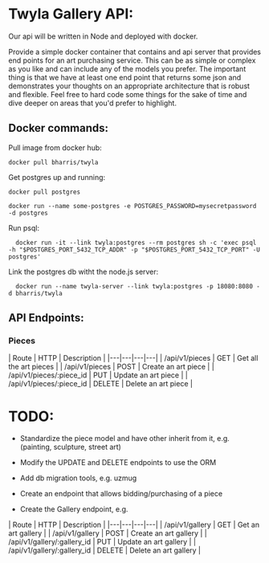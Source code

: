 Twyla Gallery API:
==================

Our api will be written in Node and deployed with docker.

Provide a simple docker container that contains and api server that provides
end points for an art purchasing service. This can be as simple or complex as
you like and can include any of the models you prefer. The important thing is
that we have at least one end point that returns some json and demonstrates your
thoughts on an appropriate architecture that is robust and flexible. Feel free
to hard code some things for the sake of time and dive deeper on areas that
you'd prefer to highlight.

Docker commands:
--------------------

Pull image from docker hub:
```
docker pull bharris/twyla
```
Get postgres up and running:
```
docker pull postgres
```
```
docker run --name some-postgres -e POSTGRES_PASSWORD=mysecretpassword -d postgres
```
Run psql:
```
  docker run -it --link twyla:postgres --rm postgres sh -c 'exec psql -h "$POSTGRES_PORT_5432_TCP_ADDR" -p "$POSTGRES_PORT_5432_TCP_PORT" -U postgres'
```

Link the postgres db witht the node.js server:
```
  docker run --name twyla-server --link twyla:postgres -p 18080:8080 -d bharris/twyla
```

API Endpoints:
--------------

### Pieces

| Route  | HTTP  | Description  |
|---|---|---|---|
| /api/v1/pieces  | GET  | Get all the art pieces  |
| /api/v1/pieces  | POST  | Create an art piece  |
| /api/v1/pieces/:piece_id  | PUT  | Update an art piece  |
| /api/v1/pieces/:piece_id  | DELETE  | Delete an art piece  |

TODO:
=====

* Standardize the piece model and have other inherit from it, e.g. (painting, sculpture, street art)

* Modify the UPDATE and DELETE endpoints to use the ORM

* Add db migration tools, e.g. uzmug

* Create an endpoint that allows bidding/purchasing of a piece

* Create the Gallery endpoint, e.g.

| Route  | HTTP  | Description  |
|---|---|---|---|
| /api/v1/gallery  | GET  | Get an art gallery  |
| /api/v1/gallery  | POST  | Create an art gallery  |
| /api/v1/gallery/:gallery_id  | PUT  | Update an art gallery  |
| /api/v1/gallery/:gallery_id  | DELETE  | Delete an art gallery  |
